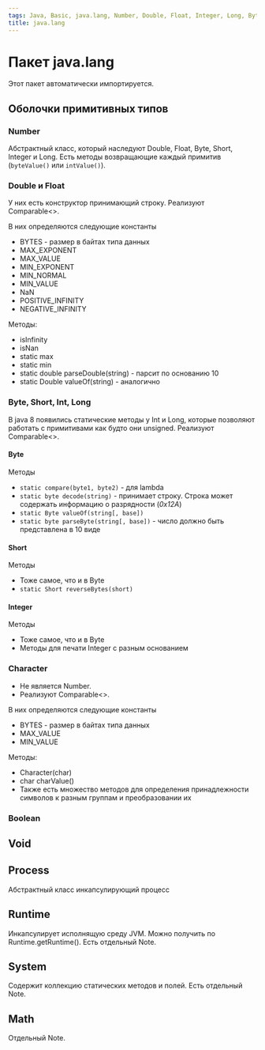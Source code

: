 ```yaml
---
tags: Java, Basic, java.lang, Number, Double, Float, Integer, Long, Byte
title: java.lang
---
```

# Пакет java.lang

Этот пакет автоматически импортируется.

## Оболочки примитивных типов

### Number 
Абстрактный класс, который наследуют Double, Float, Byte, Short, Integer и Long. Есть методы возвращающие каждый примитив (`byteValue()` или `intValue()`).

### Double и Float 
У них есть конструктор принимающий строку.
Реализуют Comparable<>.

В них определяются следующие константы
* BYTES - размер в байтах типа данных
* MAX_EXPONENT
* MAX_VALUE
* MIN_EXPONENT
* MIN_NORMAL
* MIN_VALUE
* NaN
* POSITIVE_INFINITY
* NEGATIVE_INFINITY

Методы:
* isInfinity
* isNan
* static max 
* static min
* static double parseDouble(string) - парсит по основанию 10
* static Double valueOf(string) - аналогично

### Byte, Short, Int, Long

В java 8 появились статические методы у Int и Long, которые позволяют работать с примитивами как будто они unsigned.
Реализуют Comparable<>.

#### Byte
Методы
* `static compare(byte1, byte2)` - для lambda
* `static byte decode(string)` - принимает строку. Строка может содержать информацию о разрядности (*0x12A*)
* `static Byte valueOf(string[, base])`
* `static byte parseByte(string[, base])` - число должно быть представлена в 10 виде

#### Short
Методы
* Тоже самое, что и в Byte
* `static Short reverseBytes(short)`

#### Integer
Методы
* Тоже самое, что и в Byte
* Методы для печати Integer с разным основанием

### Character
* Не является Number.
* Реализуют Comparable<>.

В них определяются следующие константы
* BYTES - размер в байтах типа данных
* MAX_VALUE
* MIN_VALUE

Методы:
* Character(char)
* char charValue()
* Также есть множество методов для определения принадлежности символов к разным группам и преобразовании их

### Boolean
## Void
## Process
Абстрактный класс инкапсулирующий процесс
## Runtime
Инкапсулирует исполнящую среду JVM.
Можно получить по Runtime.getRuntime().
Есть отдельный Note.

## System
Содержит коллекцию статических методов и полей.
Есть отдельный Note.
## Math
Отдельный Note.